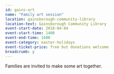 ```yaml
---
id: gains-art
name: "Family art session"
location: gainsborough-community-library
location-text: Gainsborough Community Library
event-start-date: 2018-04-04
event-start-time: 1400
event-end-time: 1600
event-category: easter-holidays
event-ticket-price: free but donations welcome
breadcrumb: y
---
```


Families are invited to make some art together.
